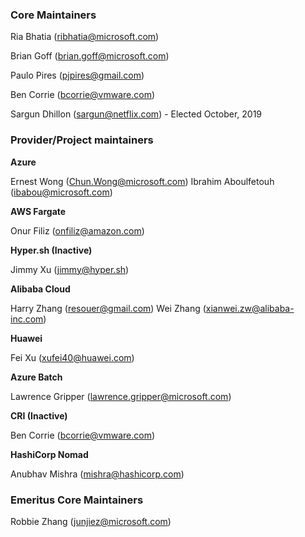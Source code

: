### Core Maintainers

Ria Bhatia (ribhatia@microsoft.com)

Brian Goff (brian.goff@microsoft.com)

Paulo Pires (pjpires@gmail.com)

Ben Corrie (bcorrie@vmware.com)

Sargun Dhillon (sargun@netflix.com) - Elected October, 2019

### Provider/Project maintainers

**Azure**

Ernest Wong (Chun.Wong@microsoft.com)
Ibrahim Aboulfetouh (ibabou@microsoft.com)

**AWS Fargate**

Onur Filiz (onfiliz@amazon.com)

**Hyper.sh (Inactive)**

Jimmy Xu (jimmy@hyper.sh)

**Alibaba Cloud**

Harry Zhang (resouer@gmail.com)
Wei Zhang   (xianwei.zw@alibaba-inc.com)

**Huawei**

Fei Xu (xufei40@huawei.com)

**Azure Batch**

Lawrence Gripper (lawrence.gripper@microsoft.com)

**CRI (Inactive)**

Ben Corrie (bcorrie@vmware.com)

**HashiCorp Nomad**

Anubhav Mishra (mishra@hashicorp.com)

### Emeritus Core Maintainers 

Robbie Zhang (junjiez@microsoft.com)